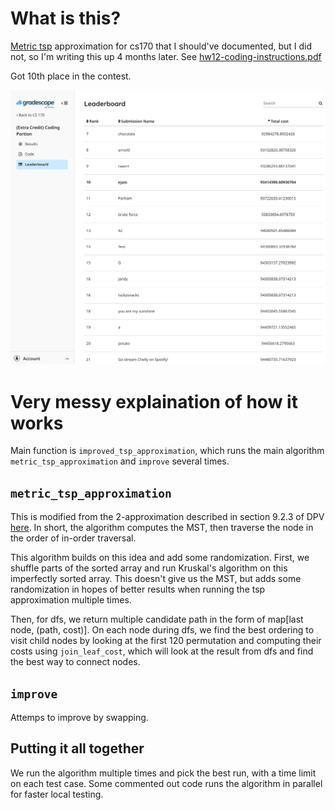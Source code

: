 # What is this?
[Metric tsp](https://en.wikipedia.org/wiki/Travelling_salesman_problem#Metric) approximation for cs170 that I should've documented, but I did not, so I'm writing this up 4 months later. See [hw12-coding-instructions.pdf](hw12-coding-instructions.pdf)

Got 10th place in the contest.

![leaderboard](leaderboard.png)

# Very messy explaination of how it works
Main function is `improved_tsp_approximation`, which runs the main algorithm `metric_tsp_approximation` and `improve` several times.

## `metric_tsp_approximation`
This is modified from the 2-approximation described in section 9.2.3 of DPV [here](https://people.eecs.berkeley.edu/~vazirani/algorithms/chap9.pdf). In short, the algorithm computes the MST, then traverse the node in the order of in-order traversal.

This algorithm builds on this idea and add some randomization. First, we shuffle parts of the sorted array and run Kruskal's algorithm on this imperfectly sorted array. This doesn't give us the MST, but adds some randomization in hopes of better results when running the tsp approximation multiple times.

Then, for dfs, we return multiple candidate path in the form of map[last node, (path, cost)]. On each node during dfs, we find the best ordering to visit child nodes by looking at the first 120 permutation and computing their costs using `join_leaf_cost`, which will look at the result from dfs and find the best way to connect nodes.

## `improve`
Attemps to improve by swapping.

## Putting it all together
We run the algorithm multiple times and pick the best run, with a time limit on each test case. Some commented out code runs the algorithm in parallel for faster local testing.

